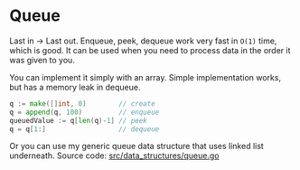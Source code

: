 # Queue

Last in → Last out. Enqueue, peek, dequeue work very fast in `O(1)` time, which is good.
It can be used when you need to process data in the order it was given to you.

You can implement it simply with an array. Simple implementation works, but has a memory leak in dequeue.
```go
q := make([]int, 0)        // create
q = append(q, 100)         // enqueue
queuedValue := q[len(q)-1] // peek
q = q[1:]                  // dequeue
```

Or you can use my generic queue data structure that uses linked list underneath. Source code: [src/data_structures/queue.go](../../src/data_structures/queue.go)
